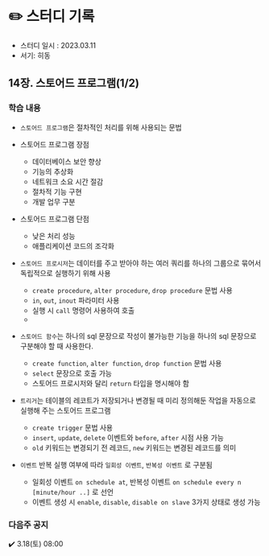 # ✏️ 스터디 기록

- 스터디 일시 : 2023.03.11
- 서기: 히동

## 14장. 스토어드 프로그램(1/2)

### 학습 내용

- `스토어드 프로그램`은 절차적인 처리를 위해 사용되는 문법
- 스토어드 프로그램 장점
    - 데이터베이스 보안 향상
    - 기능의 추상화
    - 네트워크 소요 시간 절감
    - 절차적 기능 구현
    - 개발 업무 구분
- 스토어드 프로그램 단점
    - 낮은 처리 성능
    - 애플리케이션 코드의 조각화

- `스토어드 프로시저`는 데이터를 주고 받아야 하는 여러 쿼리를 하나의 그룹으로 묶어서 독립적으로 실행하기 위해 사용
    - `create procedure`, `alter procedure`, `drop procedure` 문법 사용
    - `in`, `out`, `inout` 파라미터 사용
    - 실행 시 `call` 명령어 사용하여 호출
    - 

- `스토어드 함수`는 하나의 sql 문장으로 작성이 불가능한 기능을 하나의 sql 문장으로 구분해야 할 때 사용한다.
    - `create function`, `alter function`, `drop function` 문법 사용
    - `select` 문장으로 호출 가능
    - 스토어드 프로시저와 달리 `return` 타입을 명시해야 함

- `트리거`는 테이블의 레코트가 저장되거나 변경될 때 미리 정의해둔 작업을 자동으로 실행해 주는 스토어드 프로그램
    - `create trigger`  문법 사용
    - `insert`, `update`, `delete` 이벤트와 `before`, `after` 시점 사용 가능
    - `old` 키워드는 변경되기 전 레코드, `new` 키워드는 변경된 레코드를 의미

- `이벤트` 반복 실행 여부에 따라 `일회성 이벤트`, `반복성 이벤트` 로 구분됨
    - 일회성 이벤트 `on schedule at`, 반복성 이벤트 `on schedule every n [minute/hour ..]` 로 선언
    - 이벤트 생성 시 `enable`, `disable`, `disable on slave` 3가지 상태로 생성 가능



### 다음주 공지

✔️ 3.18(토) 08:00